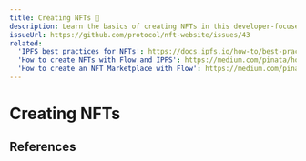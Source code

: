 ```yaml
---
title: Creating NFTs 🚧
description: Learn the basics of creating NFTs in this developer-focused guide, including minting best practices and how to store NFTs persistently.
issueUrl: https://github.com/protocol/nft-website/issues/43
related:
  'IPFS best practices for NFTs': https://docs.ipfs.io/how-to/best-practices-for-nft-data/
  'How to create NFTs with Flow and IPFS': https://medium.com/pinata/how-to-create-nfts-like-nba-top-shot-with-flow-and-ipfs-701296944bf
  'How to create an NFT Marketplace with Flow': https://medium.com/pinata/how-to-create-an-nft-marketplace-on-flow-with-ipfs-a162a1aeb426
---
```

 # Creating NFTs

<ContentStatus />

## References

